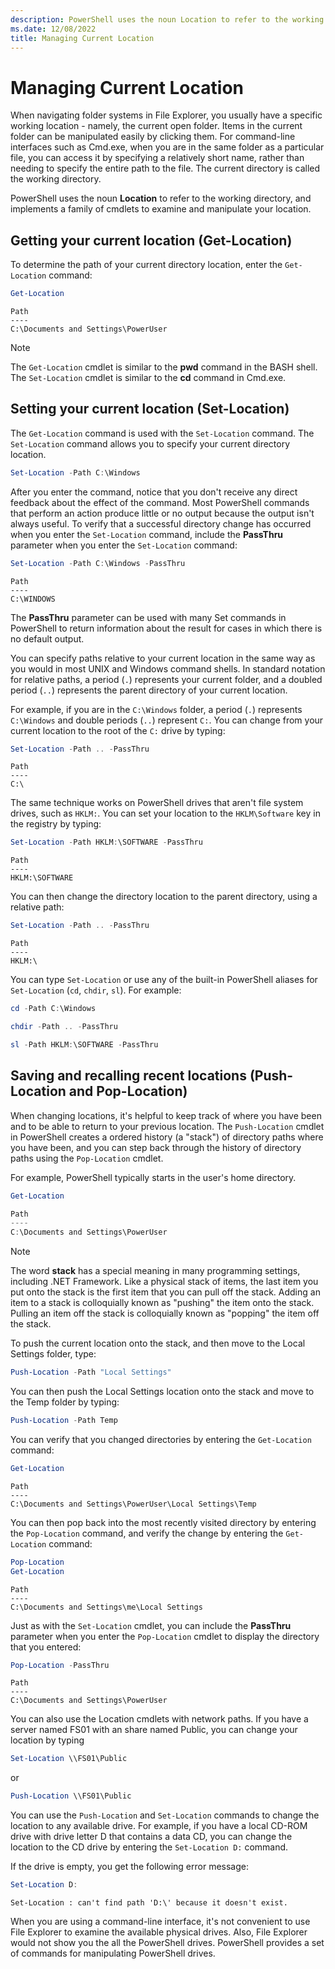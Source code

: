 ```yaml
---
description: PowerShell uses the noun Location to refer to the working directory, and implements a family of cmdlets to examine and manipulate your location.
ms.date: 12/08/2022
title: Managing Current Location
---
```

# Managing Current Location

When navigating folder systems in File Explorer, you usually have a specific working location -
namely, the current open folder. Items in the current folder can be manipulated easily by clicking
them. For command-line interfaces such as Cmd.exe, when you are in the same folder as a particular
file, you can access it by specifying a relatively short name, rather than needing to specify the
entire path to the file. The current directory is called the working directory.

PowerShell uses the noun **Location** to refer to the working directory, and implements a family of
cmdlets to examine and manipulate your location.

## Getting your current location (Get-Location)

To determine the path of your current directory location, enter the `Get-Location` command:

```powershell
Get-Location
```

```Output
Path
----
C:\Documents and Settings\PowerUser
```

> [!NOTE]
> The `Get-Location` cmdlet is similar to the **pwd** command in the BASH shell. The `Set-Location`
> cmdlet is similar to the **cd** command in Cmd.exe.

## Setting your current location (Set-Location)

The `Get-Location` command is used with the `Set-Location` command. The `Set-Location` command
allows you to specify your current directory location.

```powershell
Set-Location -Path C:\Windows
```

After you enter the command, notice that you don't receive any direct feedback about the effect of
the command. Most PowerShell commands that perform an action produce little or no output because the
output isn't always useful. To verify that a successful directory change has occurred when you enter
the `Set-Location` command, include the **PassThru** parameter when you enter the `Set-Location`
command:

```powershell
Set-Location -Path C:\Windows -PassThru
```

```Output
Path
----
C:\WINDOWS
```

The **PassThru** parameter can be used with many Set commands in PowerShell to return information
about the result for cases in which there is no default output.

You can specify paths relative to your current location in the same way as you would in most UNIX
and Windows command shells. In standard notation for relative paths, a period (`.`) represents your
current folder, and a doubled period (`..`) represents the parent directory of your current
location.

For example, if you are in the `C:\Windows` folder, a period (`.`) represents `C:\Windows` and
double periods (`..`) represent `C:`. You can change from your current location to the root of the
`C:` drive by typing:

```powershell
Set-Location -Path .. -PassThru
```

```Output
Path
----
C:\
```

The same technique works on PowerShell drives that aren't file system drives, such as `HKLM:`. You
can set your location to the `HKLM\Software` key in the registry by typing:

```powershell
Set-Location -Path HKLM:\SOFTWARE -PassThru
```

```Output
Path
----
HKLM:\SOFTWARE
```

You can then change the directory location to the parent directory, using a relative path:

```powershell
Set-Location -Path .. -PassThru
```

```Output
Path
----
HKLM:\
```

You can type `Set-Location` or use any of the built-in PowerShell aliases for `Set-Location` (`cd`,
`chdir`, `sl`). For example:

```powershell
cd -Path C:\Windows
```

```powershell
chdir -Path .. -PassThru
```

```powershell
sl -Path HKLM:\SOFTWARE -PassThru
```

## Saving and recalling recent locations (Push-Location and Pop-Location)

When changing locations, it's helpful to keep track of where you have been and to be able to return
to your previous location. The `Push-Location` cmdlet in PowerShell creates a ordered history (a
"stack") of directory paths where you have been, and you can step back through the history of
directory paths using the `Pop-Location` cmdlet.

For example, PowerShell typically starts in the user's home directory.

```powershell
Get-Location

Path
----
C:\Documents and Settings\PowerUser
```

> [!NOTE]
> The word **stack** has a special meaning in many programming settings, including .NET Framework.
> Like a physical stack of items, the last item you put onto the stack is the first item that you
> can pull off the stack. Adding an item to a stack is colloquially known as "pushing" the item onto
> the stack. Pulling an item off the stack is colloquially known as "popping" the item off the
> stack.

To push the current location onto the stack, and then move to the Local Settings folder, type:

```powershell
Push-Location -Path "Local Settings"
```

You can then push the Local Settings location onto the stack and move to the Temp folder by typing:

```powershell
Push-Location -Path Temp
```

You can verify that you changed directories by entering the `Get-Location` command:

```powershell
Get-Location
```

```Output
Path
----
C:\Documents and Settings\PowerUser\Local Settings\Temp
```

You can then pop back into the most recently visited directory by entering the `Pop-Location`
command, and verify the change by entering the `Get-Location` command:

```powershell
Pop-Location
Get-Location
```

```Output
Path
----
C:\Documents and Settings\me\Local Settings
```

Just as with the `Set-Location` cmdlet, you can include the **PassThru** parameter when you enter
the `Pop-Location` cmdlet to display the directory that you entered:

```powershell
Pop-Location -PassThru
```

```Output
Path
----
C:\Documents and Settings\PowerUser
```

You can also use the Location cmdlets with network paths. If you have a server named FS01 with an
share named Public, you can change your location by typing

```powershell
Set-Location \\FS01\Public
```

or

```powershell
Push-Location \\FS01\Public
```

You can use the `Push-Location` and `Set-Location` commands to change the location to any available
drive. For example, if you have a local CD-ROM drive with drive letter D that contains a data CD,
you can change the location to the CD drive by entering the `Set-Location D:` command.

If the drive is empty, you get the following error message:

```powershell
Set-Location D:
```

```Output
Set-Location : can't find path 'D:\' because it doesn't exist.
```

When you are using a command-line interface, it's not convenient to use File Explorer to examine the
available physical drives. Also, File Explorer would not show you the all the PowerShell drives.
PowerShell provides a set of commands for manipulating PowerShell drives.
